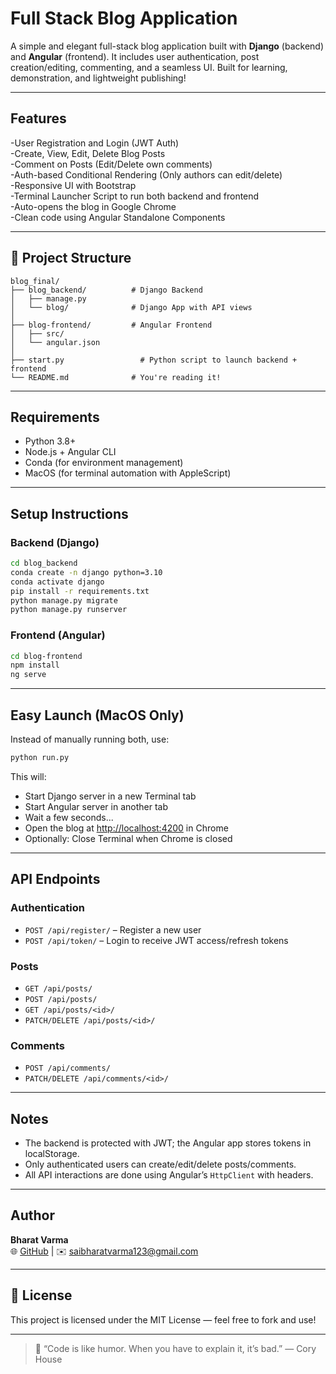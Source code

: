 # Full Stack Blog Application

A simple and elegant full-stack blog application built with **Django** (backend) and **Angular** (frontend). It includes user authentication, post creation/editing, commenting, and a seamless UI. Built for learning, demonstration, and lightweight publishing!

---

##  Features

-User Registration and Login (JWT Auth)  
-Create, View, Edit, Delete Blog Posts  
-Comment on Posts (Edit/Delete own comments)  
-Auth-based Conditional Rendering (Only authors can edit/delete)  
-Responsive UI with Bootstrap  
-Terminal Launcher Script to run both backend and frontend  
-Auto-opens the blog in Google Chrome  
-Clean code using Angular Standalone Components

---

## 📁 Project Structure

```
blog_final/
├── blog_backend/          # Django Backend
│   ├── manage.py
│   └── blog/              # Django App with API views
│
├── blog-frontend/         # Angular Frontend
│   ├── src/
│   └── angular.json
│
├── start.py                 # Python script to launch backend + frontend
└── README.md              # You're reading it!
```

---

## Requirements

- Python 3.8+
- Node.js + Angular CLI
- Conda (for environment management)
- MacOS (for terminal automation with AppleScript)

---

## Setup Instructions

### Backend (Django)

```bash
cd blog_backend
conda create -n django python=3.10
conda activate django
pip install -r requirements.txt
python manage.py migrate
python manage.py runserver
```

### Frontend (Angular)

```bash
cd blog-frontend
npm install
ng serve
```

---

## Easy Launch (MacOS Only)

Instead of manually running both, use:

```bash
python run.py
```

This will:
- Start Django server in a new Terminal tab
- Start Angular server in another tab
- Wait a few seconds...
- Open the blog at [http://localhost:4200](http://localhost:4200) in Chrome
- Optionally: Close Terminal when Chrome is closed 

---

## API Endpoints

### Authentication

- `POST /api/register/` – Register a new user  
- `POST /api/token/` – Login to receive JWT access/refresh tokens  

### Posts

- `GET /api/posts/`  
- `POST /api/posts/`  
- `GET /api/posts/<id>/`  
- `PATCH/DELETE /api/posts/<id>/`

### Comments

- `POST /api/comments/`  
- `PATCH/DELETE /api/comments/<id>/`

---


## Notes

- The backend is protected with JWT; the Angular app stores tokens in localStorage.
- Only authenticated users can create/edit/delete posts/comments.
- All API interactions are done using Angular’s `HttpClient` with headers.

---

## Author

**Bharat Varma**  
🌐 [GitHub](https://github.com/BharatVarma007) | ✉️ saibharatvarma123@gmail.com

---

## 📜 License

This project is licensed under the MIT License — feel free to fork and use!

---

> 💬 “Code is like humor. When you have to explain it, it’s bad.” — Cory House
